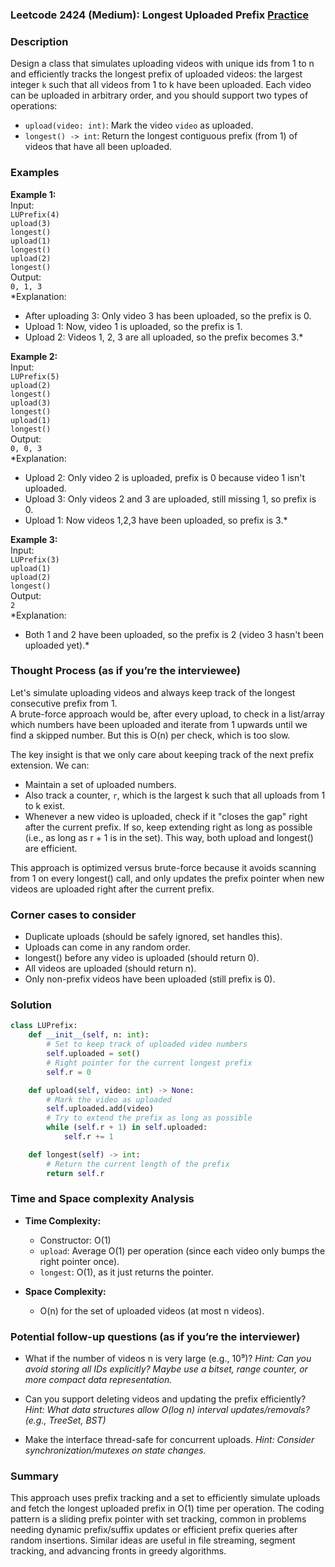 ### Leetcode 2424 (Medium): Longest Uploaded Prefix [Practice](https://leetcode.com/problems/longest-uploaded-prefix)

### Description  
Design a class that simulates uploading videos with unique ids from 1 to n and efficiently tracks the longest prefix of uploaded videos: the largest integer `k` such that all videos from 1 to k have been uploaded. Each video can be uploaded in arbitrary order, and you should support two types of operations:
- `upload(video: int)`: Mark the video `video` as uploaded.
- `longest() -> int`: Return the longest contiguous prefix (from 1) of videos that have all been uploaded.

### Examples  

**Example 1:**  
Input:  
`LUPrefix(4)`  
`upload(3)`  
`longest()`  
`upload(1)`  
`longest()`  
`upload(2)`  
`longest()`  
Output:  
`0, 1, 3`  
*Explanation:  
- After uploading 3: Only video 3 has been uploaded, so the prefix is 0.  
- Upload 1: Now, video 1 is uploaded, so the prefix is 1.  
- Upload 2: Videos 1, 2, 3 are all uploaded, so the prefix becomes 3.*

**Example 2:**  
Input:  
`LUPrefix(5)`  
`upload(2)`  
`longest()`  
`upload(3)`  
`longest()`  
`upload(1)`  
`longest()`  
Output:  
`0, 0, 3`  
*Explanation:  
- Upload 2: Only video 2 is uploaded, prefix is 0 because video 1 isn't uploaded.  
- Upload 3: Only videos 2 and 3 are uploaded, still missing 1, so prefix is 0.  
- Upload 1: Now videos 1,2,3 have been uploaded, so prefix is 3.*

**Example 3:**  
Input:  
`LUPrefix(3)`  
`upload(1)`  
`upload(2)`  
`longest()`  
Output:  
`2`  
*Explanation:  
- Both 1 and 2 have been uploaded, so the prefix is 2 (video 3 hasn't been uploaded yet).*

### Thought Process (as if you’re the interviewee)  
Let's simulate uploading videos and always keep track of the longest consecutive prefix from 1.  
A brute-force approach would be, after every upload, to check in a list/array which numbers have been uploaded and iterate from 1 upwards until we find a skipped number. But this is O(n) per check, which is too slow.

The key insight is that we only care about keeping track of the next prefix extension. We can:
- Maintain a set of uploaded numbers.
- Also track a counter, `r`, which is the largest k such that all uploads from 1 to k exist.
- Whenever a new video is uploaded, check if it "closes the gap" right after the current prefix. If so, keep extending right as long as possible (i.e., as long as r + 1 is in the set). This way, both upload and longest() are efficient.

This approach is optimized versus brute-force because it avoids scanning from 1 on every longest() call, and only updates the prefix pointer when new videos are uploaded right after the current prefix.

### Corner cases to consider  
- Duplicate uploads (should be safely ignored, set handles this).
- Uploads can come in any random order.
- longest() before any video is uploaded (should return 0).
- All videos are uploaded (should return n).
- Only non-prefix videos have been uploaded (still prefix is 0).

### Solution

```python
class LUPrefix:
    def __init__(self, n: int):
        # Set to keep track of uploaded video numbers
        self.uploaded = set()
        # Right pointer for the current longest prefix
        self.r = 0

    def upload(self, video: int) -> None:
        # Mark the video as uploaded
        self.uploaded.add(video)
        # Try to extend the prefix as long as possible
        while (self.r + 1) in self.uploaded:
            self.r += 1

    def longest(self) -> int:
        # Return the current length of the prefix
        return self.r
```

### Time and Space complexity Analysis  

- **Time Complexity:**  
  - Constructor: O(1)  
  - `upload`: Average O(1) per operation (since each video only bumps the right pointer once).  
  - `longest`: O(1), as it just returns the pointer.

- **Space Complexity:**  
  - O(n) for the set of uploaded videos (at most n videos).

### Potential follow-up questions (as if you’re the interviewer)  

- What if the number of videos n is very large (e.g., 10⁹)?
  *Hint: Can you avoid storing all IDs explicitly? Maybe use a bitset, range counter, or more compact data representation.*

- Can you support deleting videos and updating the prefix efficiently?
  *Hint: What data structures allow O(log n) interval updates/removals? (e.g., TreeSet, BST)*

- Make the interface thread-safe for concurrent uploads.
  *Hint: Consider synchronization/mutexes on state changes.*

### Summary
This approach uses prefix tracking and a set to efficiently simulate uploads and fetch the longest uploaded prefix in O(1) time per operation. The coding pattern is a sliding prefix pointer with set tracking, common in problems needing dynamic prefix/suffix updates or efficient prefix queries after random insertions. Similar ideas are useful in file streaming, segment tracking, and advancing fronts in greedy algorithms.